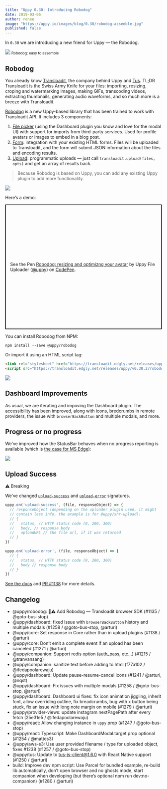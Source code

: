 ```yaml
---
title: "Uppy 0.30: Introducing Robodog"
date: 2019-03-06
author: renee
image: "https://uppy.io/images/blog/0.30/robodog-assemble.jpg"
published: false
---
```


In `0.30` we are introducing a new friend for Uppy — the Robodog.

<img src="/images/blog/0.30/robodog-assemble.jpg">
<small>Robodog: easy to assemble</small>

<!--more-->

## Robodog

You already know [Transloadit](https://transloadit.com), the company behind Uppy and [Tus](https://tus.io). TL;DR Transloadit is the Swiss Army Knife for your files: importing, resizing, croping and watermarking images, making GIFs, transcoding videos, extracting thumbnails, generating audio waveforms, and so much more is a breeze with Transloadit.

[Robodog](https://uppy.io/docs/robodog/) is a new Uppy-based library that has been trained to work with Transloadit API. It includes 3 components:

1. [File picker](https://uppy.io/docs/robodog/picker/) (using the Dashboard plugin you know and love for the modal UI) with support for imports from third-party services. Used for profile avatars or images to embed in a blog post.
2. [Form](https://uppy.io/docs/robodog/form/): integration with your existing HTML forms. Files will be uploaded to Transloadit, and the form will submit JSON information about the files and encoding results.
3. [Upload](https://uppy.io/docs/robodog/upload/): programmatic uploads — just call `transloadit.upload(files, opts)` and get an array of results back.

> Because Robodog is based on Uppy, you can add any existing Uppy plugin to add more functionality.

<img src="https://media.giphy.com/media/Eq7T3GwDAlggE/giphy.gif">

Here’s a demo:

<div class="wide">
  <p class="codepen" data-height="407" data-theme-id="light" data-default-tab="js,result" data-user="uppy" data-slug-hash="gEgPav" style="height: 400px; box-sizing: border-box; display: flex; align-items: center; justify-content: center; border: 2px solid black; margin: 1em 0; padding: 1em;" data-pen-title="Robodog: resizing and optimizng your avatar">
    <span>See the Pen <a href="https://codepen.io/uppy/pen/gEgPav/">
    Robodog: resizing and optimizng your avatar</a> by Uppy File Uploader (<a href="https://codepen.io/uppy">@uppy</a>)
    on <a href="https://codepen.io">CodePen</a>.</span>
  </p>
  <script async src="https://static.codepen.io/assets/embed/ei.js"></script>
</div>


You can install Robodog from NPM:

```shell
npm install --save @uppy/robodog
```

Or import it using an HTML script tag:

```html
<link rel="stylesheet" href="https://transloadit.edgly.net/releases/uppy/v0.30.2/robodog.min.css">
<script src="https://transloadit.edgly.net/releases/uppy/v0.30.2/robodog.min.js"></script>
```

<img src="https://media.giphy.com/media/MqGA1Za9ar6lG/giphy.gif">

## Dashboard Improvements

As usual, we are iterating and impoving the Dashboard plugin. The accessibility has been improved, along with icons, bredcrumbs in remote providers, the issue with `browserBackButton` and multiple modals, and more.

## Progress or no progress

We’ve improved how the StatusBar behaves when no progress reporting is available (which is [the case for MS Edge](https://github.com/transloadit/uppy/pull/1184)):

<img src="/images/blog/0.30/unknown-progress.gif">

## Upload Success

⚠️ Breaking

We’ve changed [`upload-success`](https://uppy.io/docs/uppy/#upload-success) and [`upload-error`](https://uppy.io/docs/uppy/#upload-error) signatures.

```js
uppy.on('upload-success', (file, responseObject) => {
  // responseObject (depending on the uploader plugin used, it might
  // contain less info, the example is for @uppy/xhr-upload):
  // {
  //   status, // HTTP status code (0, 200, 300)
  //   body, // response body
  //   uploadURL // the file url, if it was returned
  // }
})
```

```js
uppy.on('upload-error', (file, responseObject) => {
  // {
  //   status, // HTTP status code (0, 200, 300)
  //   body // response body
  // }
})
```

[See the docs](https://uppy.io/docs/uppy/) and [PR #1138](https://github.com/transloadit/uppy/pull/1138) for more details.

## Changelog

- @uppy/robodog: 📣⚠️ Add Robodog — Transloadit browser SDK (#1135 / @goto-bus-stop)
- @uppy/dashboard: fixed Issue with `browserBackButton` history and multiple modals (#1258 / @goto-bus-stop, @arturi)
- @uppy/core: Set response in Core rather than in upload plugins (#1138 / @arturi)
- @uppy/core: Don’t emit a complete event if an upload has been canceled (#1271 / @arturi)
- @uppy/companion: Support redis option (auth_pass, etc...) (#1215 / @tranvansang)
- @uppy/companion: sanitize text before adding to html (f77a102 / @ifedapoolarewaju)
- @uppy/dashboard: Update pause-resume-cancel icons (#1241 / @arturi, @nqst)
- @uppy/dashboard: Fix issues with multiple modals (#1258 / @goto-bus-stop, @arturi)
- @uppy/dashboard: Dashboard ui fixes: fix icon animation jiggling, inherit font, allow overriding outline, fix breadcrumbs, bug with x button being stuck, fix an issue with long note margin on mobile (#1279 / @arturi)
- @uppy/provider-views: update instagram nextPagePath after every fetch  (25e31e5 / @ifedapoolarewaju)
- @uppy/react: Allow changing instance in `uppy` prop (#1247 / @goto-bus-stop)
- @uppy/react: Typescript: Make DashboardModal.target prop optional (#1254 / @mattes3)
- @uppy/aws-s3: Use user provided filename / type for uploaded object, fixes #1238 (#1257 / @goto-bus-stop)
- @uppy/tus: Update to tus-js-client@1.6.0 with React Native support (#1250 / @arturi)
- build: Improve dev npm script: Use Parcel for bundled example, re-build lib automatically, don’t open browser and no ghosts mode, start companion when developing (but there’s optional npm run dev:no-companion) (#1280 / @arturi)
